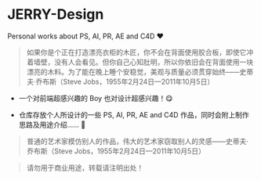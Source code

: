 # JERRY-Design
Personal works about PS, AI, PR, AE and C4D :heart:

> 如果你是个正在打造漂亮衣柜的木匠，你不会在背面使用胶合板，即使它冲着墙壁，没有人会看见。但你自己心知肚明，所以你依旧会在背面使用一块漂亮的木料。为了能在晚上睡个安稳觉，美观与质量必须贯穿始终——史蒂夫·乔布斯（Steve Jobs，1955年2月24日—2011年10月5日）

- 一个对前端超感兴趣的 Boy 也对设计超感兴趣！:yum:

- 仓库存放个人所设计的一些 PS, AI, PR, AE and C4D 作品，同时会附上制作思路及用途介绍…… :rocket:

> 普通的艺术家模仿别人的作品，伟大的艺术家窃取别人的灵感——史蒂夫·乔布斯（Steve Jobs，1955年2月24日—2011年10月5日）

> 请勿用于商业用途，转载请注明出处！